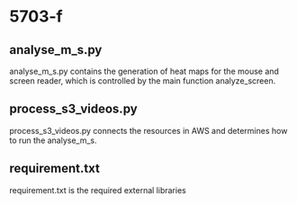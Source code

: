 # 5703-f
## analyse_m_s.py
analyse_m_s.py contains the generation of heat maps for the mouse and screen reader, which is controlled by the main function analyze_screen.

## process_s3_videos.py
process_s3_videos.py connects the resources in AWS and determines how to run the analyse_m_s.

## requirement.txt
requirement.txt is the required external libraries
